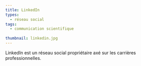 ```yaml
---
title: LinkedIn
types: 
  - réseau social
tags: 
  - communication scientifique
  
thumbnail: linkedin.jpg
---
```


LinkedIn est un réseau social propriétaire axé sur les carrières professionnelles.
